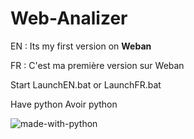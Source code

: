 
# Web-Analizer




EN : Its my first version on **Weban**

FR : C'est ma première version sur Weban

Start LaunchEN.bat or LaunchFR.bat

Have python
Avoir python

![made-with-python](https://user-images.githubusercontent.com/69500496/131222466-445a7662-b38b-44cb-938f-8823bba7f54a.png)
